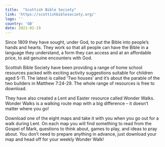 ```yaml
---
title:  "Scottish Bible Society"
link: 'https://scottishbiblesociety.org/'
logo: ''
country: 'GB'
date: 2021-02-19
---
```

Since 1809 they have sought, under God, to put the Bible into people’s hands and hearts.  They work so that all people can have the Bible in a language they understand, a form they can access and at an affordable price, to aid genuine encounters with God.

Scottish Bible Society have been providing a range of home school resources packed with exciting activity suggestions suitable for children aged 5-11. The latest is called ‘Two houses’ and it’s about the parable of the two builders in Matthew 7:24-29. The whole range of resources is free to download.

They have also created a Lent and Easter resource called Wonder Walks. Wonder Walks is a walking route map with a big difference – it doesn’t matter where you go!

Download one of the eight maps and take it with you when you go out for a walk during Lent. On each map you will find something to read from the Gospel of Mark, questions to think about, games to play, and ideas to pray about. You don’t need to prepare anything in advance, just download your map and head off for your weekly Wonder Walk!